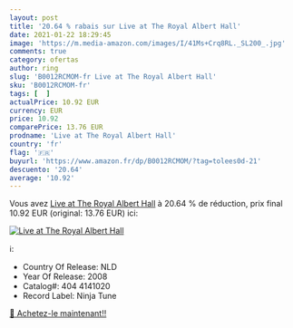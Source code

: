 ```yaml
---
layout: post
title: '20.64 % rabais sur Live at The Royal Albert Hall'
date: 2021-01-22 18:29:45
image: 'https://m.media-amazon.com/images/I/41Ms+Crq8RL._SL200_.jpg'
comments: true
category: ofertas
author: ring
slug: 'B0012RCMOM-fr Live at The Royal Albert Hall'
sku: 'B0012RCMOM-fr'
tags: [  ]
actualPrice: 10.92 EUR
currency: EUR
price: 10.92
comparePrice: 13.76 EUR
prodname: 'Live at The Royal Albert Hall'
country: 'fr'
flag: '🇫🇷'
buyurl: 'https://www.amazon.fr/dp/B0012RCMOM/?tag=tolees0d-21'
descuento: '20.64'
average: '10.92'
---
```


Vous avez [Live at The Royal Albert Hall](https://www.amazon.fr/dp/B0012RCMOM/?tag=tolees0d-21)  à  20.64 % de réduction, prix final  10.92 EUR (original: 13.76 EUR) ici:

[![Live at The Royal Albert Hall](https://m.media-amazon.com/images/I/41Ms+Crq8RL._SL200_.jpg)](https://www.amazon.fr/dp/B0012RCMOM/?tag=tolees0d-21)

ℹ️:

- Country Of Release: NLD
- Year Of Release: 2008
- Catalog#: 404 4141020
- Record Label: Ninja Tune

[🛒 Achetez-le maintenant!!](https://www.amazon.fr/dp/B0012RCMOM/?tag=tolees0d-21)
